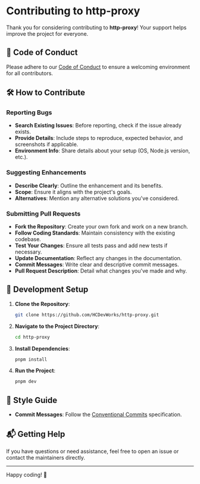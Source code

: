 # Contributing to http-proxy

Thank you for considering contributing to **http-proxy**! Your support helps improve the project for everyone.

## 📌 Code of Conduct

Please adhere to our [Code of Conduct](./CODE_OF_CONDUCT.md) to ensure a welcoming environment for all contributors.

## 🛠️ How to Contribute

### Reporting Bugs

- **Search Existing Issues**: Before reporting, check if the issue already exists.
- **Provide Details**: Include steps to reproduce, expected behavior, and screenshots if applicable.
- **Environment Info**: Share details about your setup (OS, Node.js version, etc.).

### Suggesting Enhancements

- **Describe Clearly**: Outline the enhancement and its benefits.
- **Scope**: Ensure it aligns with the project's goals.
- **Alternatives**: Mention any alternative solutions you've considered.

### Submitting Pull Requests

- **Fork the Repository**: Create your own fork and work on a new branch.
- **Follow Coding Standards**: Maintain consistency with the existing codebase.
- **Test Your Changes**: Ensure all tests pass and add new tests if necessary.
- **Update Documentation**: Reflect any changes in the documentation.
- **Commit Messages**: Write clear and descriptive commit messages.
- **Pull Request Description**: Detail what changes you've made and why.

## 🧪 Development Setup

1. **Clone the Repository**:
   ```bash
   git clone https://github.com/HCDevWorks/http-proxy.git
   ```
2. **Navigate to the Project Directory**:
   ```bash
   cd http-proxy
   ```
3. **Install Dependencies**:
   ```bash
   pnpm install
   ```
4. **Run the Project**:
   ```bash
   pnpm dev
   ```

## 📝 Style Guide

- **Commit Messages**: Follow the [Conventional Commits](https://www.conventionalcommits.org/) specification.

## 📬 Getting Help

If you have questions or need assistance, feel free to open an issue or contact the maintainers directly.

---

Happy coding! 🚀
